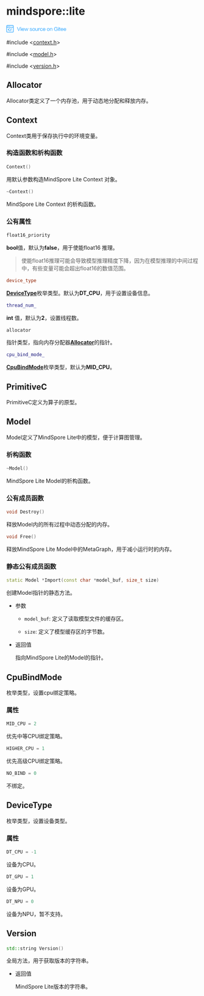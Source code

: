 # mindspore::lite

<a href="https://gitee.com/mindspore/docs/blob/master/docs/api_cpp/source_zh_cn/lite.md" target="_blank"><img src="./_static/logo_source.png"></a>

\#include &lt;[context.h](https://gitee.com/mindspore/mindspore/blob/master/mindspore/lite/include/context.h)&gt;

\#include &lt;[model.h](https://gitee.com/mindspore/mindspore/blob/master/mindspore/lite/include/model.h)&gt;

\#include &lt;[version.h](https://gitee.com/mindspore/mindspore/blob/master/mindspore/lite/include/version.h)&gt;

## Allocator

Allocator类定义了一个内存池，用于动态地分配和释放内存。

## Context

Context类用于保存执行中的环境变量。

### 构造函数和析构函数

```cpp
Context()
```

用默认参数构造MindSpore Lite Context 对象。

```cpp
~Context()
```

MindSpore Lite Context 的析构函数。

### 公有属性

```cpp
float16_priority
```

**bool**值，默认为**false**，用于使能float16 推理。

> 使能float16推理可能会导致模型推理精度下降，因为在模型推理的中间过程中，有些变量可能会超出float16的数值范围。

```cpp
device_type
```

[**DeviceType**](https://www.mindspore.cn/doc/api_cpp/zh-CN/master/lite.html#devicetype)枚举类型。默认为**DT_CPU**，用于设置设备信息。

```cpp
thread_num_
```

**int** 值，默认为**2**，设置线程数。

```cpp
allocator
```

指针类型，指向内存分配器[**Allocator**](https://www.mindspore.cn/doc/api_cpp/zh-CN/master/lite.html#allocator)的指针。

```cpp
cpu_bind_mode_
```

[**CpuBindMode**](https://www.mindspore.cn/doc/api_cpp/zh-CN/master/lite.html#cpubindmode)枚举类型，默认为**MID_CPU**。

## PrimitiveC

PrimitiveC定义为算子的原型。

## Model

Model定义了MindSpore Lite中的模型，便于计算图管理。

### 析构函数

```cpp
~Model()
```

MindSpore Lite Model的析构函数。

### 公有成员函数

```cpp
void Destroy()
```

释放Model内的所有过程中动态分配的内存。

```cpp
void Free()
```

释放MindSpore Lite Model中的MetaGraph，用于减小运行时的内存。

### 静态公有成员函数

```cpp
static Model *Import(const char *model_buf, size_t size)
```

创建Model指针的静态方法。

- 参数

    - `model_buf`: 定义了读取模型文件的缓存区。

    - `size`: 定义了模型缓存区的字节数。

- 返回值  

  指向MindSpore Lite的Model的指针。

## CpuBindMode

枚举类型，设置cpu绑定策略。

### 属性

```cpp
MID_CPU = 2
```

优先中等CPU绑定策略。

```cpp
HIGHER_CPU = 1
```

优先高级CPU绑定策略。

```cpp
NO_BIND = 0
```

不绑定。

## DeviceType

枚举类型，设置设备类型。

### 属性

```cpp
DT_CPU = -1
```

设备为CPU。

```cpp
DT_GPU = 1
```

设备为GPU。

```cpp
DT_NPU = 0
```

设备为NPU，暂不支持。

## Version

```cpp
std::string Version()
```

全局方法，用于获取版本的字符串。

- 返回值

    MindSpore Lite版本的字符串。
